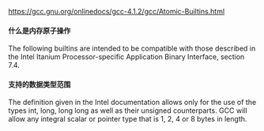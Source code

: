 https://gcc.gnu.org/onlinedocs/gcc-4.1.2/gcc/Atomic-Builtins.html

#### 什么是内存原子操作
The following builtins are intended to be compatible with those described in the Intel Itanium Processor-specific Application Binary Interface, section 7.4. 


#### 支持的数据类型范围
The definition given in the Intel documentation allows only for the use of the types int, long, long long as well as their unsigned counterparts.
GCC will allow any integral scalar or pointer type that is 1, 2, 4 or 8 bytes in length.

